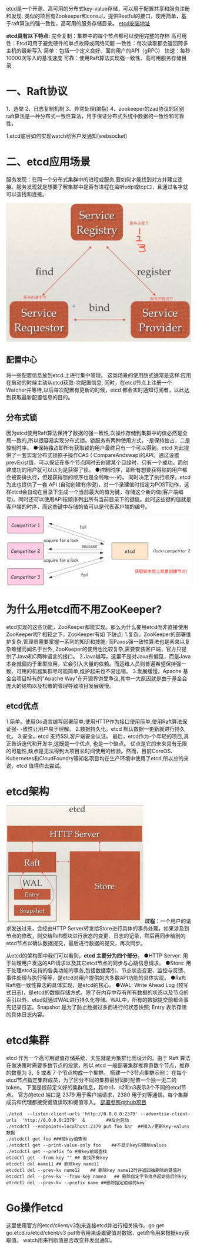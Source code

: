 etcd是一个开源、高可用的分布式key-value存储，可以用于配置共享和服务注册和发现.
类似的项目有Zookeeper和consul，提供Restful的接口，使用简单，基于raft算法的强一致性，高可用的服务存储目录。
[etcd安装地址](go.etcd.io/etcd/client/v3)

**etcd具有以下特点:**
完全复制：集群中的每个节点都可以使用完整的存档
高可用性：Etcd可用于避免硬件的单点故障或网络问题
一致性：每次读取都会返回跨多主机的最新写入
简单：包括一个定义良好、面向用户的API（gRPC）
快速：每秒10000次写入的基准速度
可靠：使用Raft算法实现强一致性、高可用服务存储目录

# 一、Raft协议

1、选举
2、日志复制机制
3、异常处理(脑裂)
4、zookeeper的zad协议的区别
raft算法是一种分布式一致性算法，用于保证分布式系统中数据的一致性和可靠性。


1.etcd底层如何实现watch给客户发通知(websocket)

# 二、etcd应用场景
服务发现：在同一个分布式集群中的进程或服务,要如何才能找到对方并建立连接。服务发现就是想要了解集群中是否有进程在监听udp或tcp口，且通过名字就可以查找和连接。

![image-20230424112451950](assets/image-20230424112451950.png)


## 配置中心
将一些配置信息放到etcd.上进行集中管理。
这类场景的使用肪式通常是这样:应用在启动的时候主动从etcd获取-次配置信息, 同时，在etcd节点上注册一个Watcher并等待,以后每次配置有更新的时候，etcd 都会实时通知订阅者，以此达到获取最新配置信息的目的。

## 分布式锁
因为etcd使用Raft算法保持了数据的强一致性,次操作存储到集群中的值必然是全局一致的,所以很容易实现分布式锁。锁服务有两种使用方式，-是保持独占，二是控制时序。
●保持独占即所有获取锁的用户最终只有一个可以得到。etcd 为此提供了一套实现分布式锁原子操作CAS ( CompareAndswap)的API。通过设置prevExist值，可以保证在多个节点同时去创建某个目绿时，只有一个成功。而创建成功的用户就可以认为是获得了锁。
●控制时序，即所有想要获得锁的用户都会被安排执行，但是获得锁的顺序也是全局唯一-的， 同时决定了执行顺序。etcd 为此也提供了一套 API (自动创建有序键)，对一个录建值时指定为POST动作，这样etcd会自动在目录下生成一个当前最大的值为键，存储这个新的值(客户端编号)。同时还可以使用API按顺序列出所有当前目录下的键值。此时这些键的值就是客户端的时序，而这些键中存储的值可以是代表客户端的编号。

![image-20230424112501628](assets/image-20230424112501628.png)

# 为什么用etcd而不用ZooKeeper?
etcd实现的这些功能，ZooKeeper都能实现。那么为什么要用etcd而非直接使用ZooKeeper呢?
相较之下，ZooKeeper有如 下缺点:
	1.复杂。ZooKeeper的部署维护复杂,管理员需要掌握一系列的知识和技能; 而Paxos强一致性算法也是素来以复杂难懂而闻名于世外, ZooKeeper的使用也比较复杂,需要安装客户端，官方只提供了Java和C两种语言的接口。
	2.Java编写。这里不是对Java有偏见，而是Java本身就偏向于重型应用，它会引入大量的依赖。而运维人员则普遍希望保持强一致、可用的机器集群尽可能简单,维护起来也不易出错。
	3.发展缓慢。Apache 基金会项目特有的"Apache Way"在开源界饱受争议,其中一大原因就是由于基金会庞大的结构以及松散的管理导致项目发展缓慢。

## etcd优点

1.简单。使用Go语言编写部署简单;使用HTTP作为接口使用简单;使用Raft算法保证强- -致性让用户易于理解。
2.数据持久化。etcd 默认数据一更新就进行持久化。
3.安全。etcd 支持SSL客户端安全认证。
最后，etcd作为-个年轻的项目,真正告诉迭代和开发中,这既是一个优点, 也是一个缺点。 优点是它的未来具有无限的可能性,缺点是无法得到大项目长时间使用的检验。然而，目前CoreOS、Kubernetes和CloudFoundry等知名项目均在生产环境中使用了etcd,所以总的来说，etcd 值得你去尝试。

# etcd架构
![image-20230424112509239](assets/image-20230424112509239.png)
**过程**：一个用户的请求发送过来，会经由HTTP Server转发给Store进行具体的事务处理，如果涉及到节点的修改，则交给Raft模块进行状态的变更、日志的记录，然后再同步给别的etcd节点以确认数据提交，最后进行数据的提交，再次同步。

从etcd的架构图中我们可以看到，**etcd 主要分为四个部分**。
●HTTP Server: 用于处理用户发送的API请求以及其它etcd节点的同步与心跳信息请求。
●Store: 用于处理etcd支持的各类功能的事务,包括数据索引、节点状态变更、监控与反馈、事件处理与执行等等，是etcd对用户提供的大多数API功能的具体实现。
●Raft: Raft强一致性算法的具体实现，是etcd的核心。
●WAL: Write Ahead Log (预写式日志)，是etcd的数据存储方式。除了在内存中存有所有数据的状态以及节点的索引以外，etcd就通过WAL进行持久化存储。WAL中，所有的数据提交前都会事先记录日志。Snapshot 是为了防止数据过多而进行的状态快照; Entry 表示存储的具体日志内容。

# etcd集群

etcd 作为一个高可用键值存储系统，天生就是为集群化而设计的。由于 Raft 算法在做决策时需要多数节点的投票，所以 etcd 一般部署集群推荐奇数个节点，推荐的数量为 3、5 或者 7 个节点构成一个集群。
搭建一个3节点集群示例：
在每个etcd节点指定集群成员，为了区分不同的集群最好同时配置一个独一无二的token。
下面是提前定义好的集群信息，其中n1、n2和n3表示3个不同的etcd节点。
官方的etcd 端口是 2379 用于客户端请求，2380 用于对等通信。每个集群成员和代理都接受键值读取和键值写入。
[部署参照github项目](https://github.com/etcd-io/etcd/releases)

```shell
./etcd  --listen-client-urls 'http://0.0.0.0:2379' --advertise-client-urls  'http://0.0.0.0:2379'  &		##后台启动
./etcdctl --endpoints=localhost:2379 put foo bar  ##插入/更新key-values数据
./etcdctl get foo ###按key值查询
./etcdctl get --print-value-only foo	##不显示key只限制values
./etcdctl get --prefix fo #按key前缀查找
etcdctl get --from-key "" ## 查找所有key
etcdctl del name11 ## 删除key name11
etcdctl del --prev-kv name12	## 删除key name12时并返回被删除的键值对
etcdctl del --prev-kv --from-key name3	 ## 删除指定字节排序起始值后的key
etcdctl del --prev-kv --prefix name	##删除指定前缀的key`
```

# Go操作etcd
这里使用官方的etcd/client/v3包来连接etcd并进行相关操作。go get go.etcd.io/etcd/client/v3
put命令用来设置键值对数据，get命令用来根据key获取值。
watch用来判断值是否改变并发出通知。